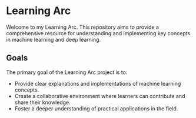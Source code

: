 # Learning Arc

Welcome to my Learning Arc. This repository aims to provide a comprehensive resource for understanding and implementing key concepts in machine learning and deep learning.

## Goals

The primary goal of the Learning Arc project is to:
- Provide clear explanations and implementations of machine learning concepts.
- Create a collaborative environment where learners can contribute and share their knowledge.
- Foster a deeper understanding of practical applications in the field.
